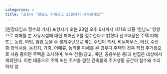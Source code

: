 ```yaml
---
categories: c
title: "포항시 “힌남노 피해신고 23일까지 서두르세요”"
---
```

[한강타임즈 정수희 기자] 포항시가 오는 23일 오후 6시까지 제11호 태풍 ‘힌남노’ 영향으로 피해를 본 사유시설에 대한 피해신고를 접수한다고 밝혔다.신고대상은 주택 피해 또는 농업, 어업, 임업 등을 주 생계수단으로 하는 주민이 축사, 비닐하우스, 어선, 수산 증·양식시설, 농경지, 가축, 어패류, 농작물 피해를 본 경우다.주택의 경우 직접 주거용으로 사용 중이던 주택을 조사하며, 부속 건물(창고, 계단, 공용부분 등)과 빈집은 대상에서 제외된다. 이번 태풍으로 주택 또는 주거를 겸한 건축물의 주거생활 공간이 침수돼 수리하지 않